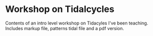 # Workshop on Tidalcycles
Contents of an intro level workshop on Tidacyles I've been teaching. Includes markup file, patterns tidal file and a pdf version.
